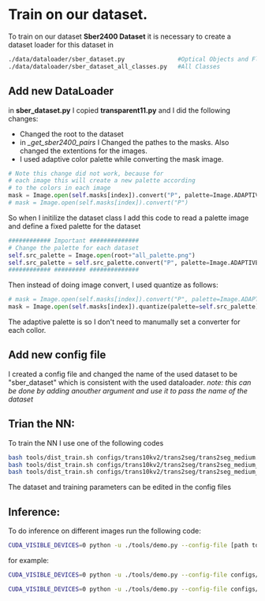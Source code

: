 # Train on our dataset.
To train on our dataset **Sber2400 Dataset** it is necessary to create a dataset loader for this dataset in 
```bash
./data/dataloader/sber_dataset.py               #Optical Objects and Floor
./data/dataloader/sber_dataset_all_classes.py   #All Classes
```
## Add new DataLoader
in **sber_dataset.py** I copied **transparent11.py** and I did the following changes:

- Changed the root to the dataset
- in *_get_sber2400_pairs* I Changed the pathes to the masks. Also changed the extentions for the images.
- I used adaptive color palette while converting the mask image.
```python
# Note this change did not work, because for 
# each image this will create a new palette according
# to the colors in each image
mask = Image.open(self.masks[index]).convert("P", palette=Image.ADAPTIVE)
# mask = Image.open(self.masks[index]).convert("P")

```

So when I initilize the dataset class I add this code to read a palette image and define a fixed palette for the dataset

```python
############ Important ##############
# Change the palette for each dataset
self.src_palette = Image.open(root+"all_palette.png")
self.src_palette = self.src_palette.convert("P", palette=Image.ADAPTIVE)
############ ######### ##############
```

Then instead of doing image convert, I used quantize as follows:

```python
# mask = Image.open(self.masks[index]).convert("P", palette=Image.ADAPTIVE)
mask = Image.open(self.masks[index]).quantize(palette=self.src_palette)
```

The adaptive palette is so I don't need to manumally set a converter for each collor.

## Add new config file
I created a config file and changed the name of the used dataset to be "sber_dataset" which is consistent with the used dataloader. *note: this can be done by adding anouther argument and use it to pass the name of the dataset*

## Trian the NN:
To train the NN I use one of the following codes 

```bash
bash tools/dist_train.sh configs/trans10kv2/trans2seg/trans2seg_medium.yaml # original Trans10KV2 dataset
bash tools/dist_train.sh configs/trans10kv2/trans2seg/trans2seg_medium_sber.yaml # All optical and Floor
bash tools/dist_train.sh configs/trans10kv2/trans2seg/trans2seg_medium_all_sber.yaml # All classes In Sber dataset
```
The dataset and training parameters can be edited in the config files

## Inference:
To do inference on different images run the following code:
```bash
CUDA_VISIBLE_DEVICES=0 python -u ./tools/demo.py --config-file [path to the config file] --input-img [path to the test dataset] TEST.TEST_MODEL_PATH [path to the trained model]
```
for example:
```bash
CUDA_VISIBLE_DEVICES=0 python -u ./tools/demo.py --config-file configs/trans10kv2/trans2seg/trans2seg_medium.yaml --input-img ./datasets/Sber2400/test/images/ TEST.TEST_MODEL_PATH ./workdirs/trans10kv2/trans2seg_medium/50.pth

CUDA_VISIBLE_DEVICES=0 python -u ./tools/demo.py --config-file configs/trans10kv2/trans2seg/trans2seg_medium.yaml --input-img ./datasets/Sber3500/images/test/images/ TEST.TEST_MODEL_PATH ./workdirs/trans10kv2/trans2seg_medium/Sber2400_50_All_classes.pth DATASET.NAME sber_dataset_all
```
